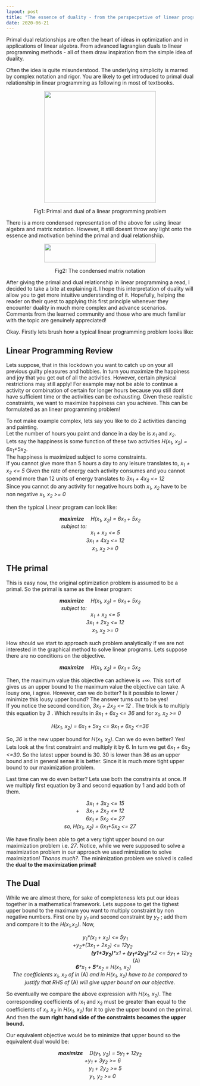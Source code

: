 ```yaml
---
layout: post
title: "The essence of duality - from the perspecpetive of linear programming"
date: 2020-06-21
---
```


Primal dual relationships are often the heart of ideas in optimization and in applications of linear algebra. From advanced lagrangian duals to linear programming methods - all of them draw inspiration from the simple idea of duality.

Often the idea is quite misunderstood. The underlying simplicity is marred by complex notation and rigor. You are likely to get introduced to primal dual relationship in linear programming as following in most of textbooks.
<p align="center">
<img src="https://anurag14.github.io/blog_resources/2020-06-21/primal-and-dual-problem-16-638.jpg" width="300" height="300" />
</p>
<p align ="center">
Fig1: Primal and dual of a linear programming problem
</p>


There is a more condensed representation of the above for using linear algebra and matrix notation. However, it still doesnt throw any light onto the essence and motivation behind the primal and dual relationshiip.
<p align="center">
<img src="https://anurag14.github.io/blog_resources/2020-06-21/matrix-primal-dual.png" width="300" height="50" /> 
</p>
<p align ="center">
Fig2: The condensed matrix notation
</p>

After giving the primal and dual relationship in linear programming a read, I decided to take a bite at explaining it. I hope this interpretation of duality will allow you to get more intuitive understanding of it. Hopefully, helping the reader on their quest to applying this first principle whenever they encounter duality in much more complex and advance scenarios. Comments from the learned community and those who are much familiar with the topic are genuinely appreciated!

Okay. Firstly lets brush how a typical linear programming problem looks like:

## Linear Programming Review 

Lets suppose, that in this lockdown you want to catch up on your all previous guilty pleasures and hobbies. In turn you maximize the happiness and joy that you get out of all the activities. However, certain physical restrictions may still apply! For example may not be able to continue a activity or combination of certain for longer hours because you still dont have sufficient time or the activities can be exhausting. Given these realistic constraints, we want to maximize happiness can you achieve. This can be formulated as an linear programming problem! 

To not make example complex, lets say you like to do 2 activities dancing and painting.  
Let the number of hours you paint and dance in a day be is _x<sub>1</sub>_ and _x<sub>2</sub>_.   
Lets say the happiness is some function of these two activities _H(x<sub>1</sub>, x<sub>2</sub>) = 6x<sub>1</sub>+5x<sub>2</sub>_.   
The happiness is maximized subject to some constraints.  
If you cannot give more than 5 hours a day to any leisure translates to, _x<sub>1</sub> + x<sub>2</sub> <= 5_ 
Given the rate of energy each activity consumes and you cannot spend more than 12 units of energy translates to _3x<sub>1</sub> + 4x<sub>2</sub> <= 12_    
Since you cannot do any activity for negative hours both _x<sub>1</sub>, x<sub>2</sub>_ have to be non negative  _x<sub>1</sub>, x<sub>2</sub> >= 0_ 

then the typical Linear program can look like:  
<p align="center">
  <em><strong>maximize</strong>&emsp; H(x<sub>1</sub>, x<sub>2</sub>) = 6x<sub>1</sub> + 5x<sub>2</sub></em> <br>
  <em>subject to:&emsp;&emsp;&emsp;&emsp;&emsp;&emsp;&emsp;&emsp;&emsp;&emsp;</em><br>
  <em>&emsp;&emsp;x<sub>1</sub> + x<sub>2</sub> <= 5</em> <br>
  <em>&emsp;&emsp;3x<sub>1</sub> + 4x<sub>2</sub> <= 12</em> <br>
  <em>&emsp;&emsp;x<sub>1</sub>, x<sub>2</sub> >= 0 </em> 
</p>


## THe primal 

This is easy now, the original optimization problem is assumed to be a primal. So the primal is same as the linear program:
<p align="center">
  <em><strong>maximize</strong>&emsp; H(x<sub>1</sub>, x<sub>2</sub>) = 6x<sub>1</sub> + 5x<sub>2</sub></em> <br>
  <em>subject to:&emsp;&emsp;&emsp;&emsp;&emsp;&emsp;&emsp;&emsp;&emsp;&emsp;</em><br>
  <em>&emsp;&emsp;x<sub>1</sub> + x<sub>2</sub> <= 5</em> <br>
  <em>&emsp;&emsp;3x<sub>1</sub> + 2x<sub>2</sub> <= 12</em> <br>
  <em>&emsp;&emsp;x<sub>1</sub>, x<sub>2</sub> >= 0 </em> 
</p>
How should we start to approach such problem analytically if we are not interested in the graphical method to solve linear programs. Lets suppose there are no conditions on the objective.

<p align="center">
  <em><strong>maximize</strong>&emsp; H(x<sub>1</sub>, x<sub>2</sub>) = 6x<sub>1</sub> + 5x<sub>2</sub></em> <br>
</p>

Then, the maximum value this objective can achieve is +∞. This sort of gives us an upper bound to the maximum value the objective can take. A lousy one, i agree. However, can we do better? Is it possible to lower / minimize this lousy upper bound? The answer turns out to be yes!  
If you notice the second condition, _3x<sub>1</sub> + 2x<sub>2</sub> <= 12_ . 
The trick is to multiply this equation by _3_ . Which results in _9x<sub>1</sub> + 6x<sub>2</sub> <= 36_ and for _x<sub>1</sub>, x<sub>2</sub> >= 0_
<p align="center">
  <em> H(x<sub>1</sub>, x<sub>2</sub>) = 6x<sub>1</sub> + 5x<sub>2</sub> <= 9x<sub>1</sub> + 6x<sub>2</sub> <=36 </em>
</p>

So, _36_ is the new upper bound for _H(x<sub>1</sub>, x<sub>2</sub>)_. Can we do even better? Yes! Lets look at the first constraint and multiply it by 6. In turn we get _6x<sub>1</sub> + 6x<sub>2</sub> <=30_. So the latest upper bound is 30. 30 is lower than 36 as an upper bound and in general sense it is better. Since it is much more tight upper bound to our maximization problem. 

Last time can we do even better? Lets use both the constraints at once. If we multiply first equation by 3 and second equation by 1 and add both of them.

<p align="center">
  <em>&emsp;&emsp;3x<sub>1</sub> + 3x<sub>2</sub> <= 15</em> <br>
  <em>+ &emsp;3x<sub>1</sub> + 2x<sub>2</sub> <= 12</em> <br>
  <em>&emsp;&emsp;6x<sub>1</sub> + 5x<sub>2</sub> <= 27 </em><br>
  <em>so, H(x<sub>1</sub>, x<sub>2</sub>) = 6x<sub>1</sub>+5x<sub>2</sub> <= 27 </em>
</p>

We have finally been able to get a very tight upper bound on our maximization problem i.e. _27_. Notice, while we were supposed to solve a maximization problem in our approach we used mimization to solve maximization! _Thanos much?_. The minimization problem we solved is called the **dual to the maximization primal**!

## The Dual

While we are almost there, for sake of completeness lets put our ideas together in a mathematical framework. Lets suppose to get the tighest upper bound to the maximum you want to multiply constraint by non negative numbers. First one by _y<sub>1</sum>_ and second constraint by _y<sub>2</sub>_ ; add them and compare it to the _H(x<sub>1</sub>,x<sub>2</sub>)_. Now, 
<p align="center">
  <em>&emsp;&emsp;y<sub>1</sub>*(x<sub>1</sub> + x<sub>2</sub>) <= 5y<sub>1</sub></em> <br>
  <em>&emsp;+y<sub>2</sub>*(3x<sub>1</sub> + 2x<sub>2</sub>) <= 12y<sub>2</sub></em> <br>
  <em>&emsp;&emsp;&emsp;&emsp;&emsp;&emsp;&emsp;&emsp;&emsp;&emsp;&emsp;&emsp;&emsp;&emsp;&emsp;&emsp;<strong>(y1+3y<sub>2</sub>)</strong>*x1 + <strong>(y<sub>1</sub>+2y<sub>2</sub>)</strong>*x2 <= 5y<sub>1</sub> + 12y<sub>2</sum></em> &emsp;&emsp;&emsp;&emsp;&emsp;&emsp;&emsp;&emsp;&emsp;&emsp;&emsp;&emsp;&emsp;&emsp;(A)<br>
  <em>&emsp; <strong>6</strong>*x<sub>1</sub> + <strong>5</strong>*x<sub>2</sub> = H(x<sub>1</sub>, x<sub>2</sub>)</em> <br> 
  <em>The coefficients x<sub>1</sub>, x<sub>2</sub> of in </em> (A) <em> and in H(x<sub>1</sub>, x<sub>2</sub>) have to be compared to justify that RHS of</em> (A)<em> will give upper bound on our objective. </em>      
</p>
      
So eventually we compare the above expression with _H(x<sub>1</sub>, x<sub>2</sub>)_. The corresponding coefficients of x<sub>1</sub> and x<sub>2</sub> must be greater than equal to the coefficients of _x<sub>1</sub>, x<sub>2</sub>_ in _H(x<sub>1</sub>, x<sub>2</sub>)_ for it to give the upper bound on the primal. And then the **sum right hand side of the constraints becomes the upper bound.**

Our equivalent objective would be to minimize that upper bound so the equivalent dual would be:

<p align="center">
  <em><strong>maximize</strong>&emsp; D(y<sub>1</sub>, y<sub>2</sub>) = 5y<sub>1</sub> + 12y<sub>2</sub></em> <br>
  <em>&emsp;+y<sub>1</sub> + 3y<sub>2</sub> >= 6</em> <br>
  <em>&emsp;&emsp;y<sub>1</sub> + 2y<sub>2</sub> >= 5</em> <br>
      <em>&emsp;y<sub>1</sub>, y<sub>2</sub> >= 0</em> <br> 
</p>

